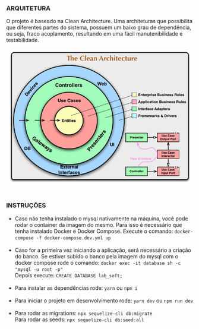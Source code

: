 <h3>ARQUITETURA</h3>
<p>O projeto é baseado na Clean Architecture. Uma architeturas que possibilita que diferentes partes do sistema, possuem um baixo grau de dependência, ou seja, fraco acoplamento, resultando em uma fácil manutenibilidade e testabilidade.</p>
<img src="assets/CleanArchitecture.jpg">
<br><br>
<h3> INSTRUÇÕES </h3>
<ul>
    <li> 
        Caso não tenha instalado o mysql nativamente na máquina, você pode rodar o container da imagem do mesmo. Para isso é necessário que tenha instalado Docker e Docker Compose. Execute o comando: 
        <code>docker-compose -f docker-compose.dev.yml up</code> 
    </li>
    <br>
    <li>
        Caso for a primeira vez iniciando a aplicação, será necessário a criação do banco.
        Se estiver subido o banco pela imagem do mysql com o docker compose rode o comando:
        <code>docker exec -it database sh -c "mysql -u root -p"</code> <br>
        Depois execute:
        <code>CREATE DATABASE lab_soft;</code> <br>
    </li>
    <br>
    <li>
        Para instalar as dependências rode:
        <code>yarn</code> ou <code>npm i</code>
    </li>
     <br>
    <li>
        Para iniciar o projeto em desenvolvimento rode:
        <code>yarn dev</code> ou <code>npm run dev</code>
    </li>
     <br>
    <li>
        Para rodar as migrations: <code>npx sequelize-cli db:migrate</code><br>
        Para rodar as seeds: <code>npx sequelize-cli db:seed:all</code>
    </li>
</ul>